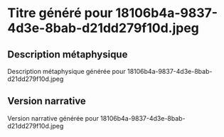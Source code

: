 # Titre généré pour 18106b4a-9837-4d3e-8bab-d21dd279f10d.jpeg

## Description métaphysique
Description métaphysique générée pour 18106b4a-9837-4d3e-8bab-d21dd279f10d.jpeg

## Version narrative
Version narrative générée pour 18106b4a-9837-4d3e-8bab-d21dd279f10d.jpeg

